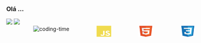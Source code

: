 ### Olá ...

<div >
  <img height="180em" src="https://github-readme-stats.vercel.app/api?username=giihalvez&show_icons=true&theme=midnight-purple&include_all_commits=true&count_private=true"/>
  <img height="180em" src="https://github-readme-stats.vercel.app/api/top-langs/?username=giihalvez&layout=compact&langs_count=16&theme=midnight-purple"/>
</div>

<div style="display: flex; justify-content: space-between;"> <br>
  <img align="left"height="150" alt="coding-time" src="code.gif">
  <img align="center" height="30" width="40" alt="js-icon"  src="https://raw.githubusercontent.com/devicons/devicon/master/icons/javascript/javascript-plain.svg">
  <img align="center" height="30" width="40" alt="html-icon" src="https://raw.githubusercontent.com/devicons/devicon/master/icons/html5/html5-original.svg">
  <img align="center" height="30" width="40" alt="css-icon" 
src="https://raw.githubusercontent.com/devicons/devicon/master/icons/css3/css3-original.svg"/>

          
                                                                              

</div>
